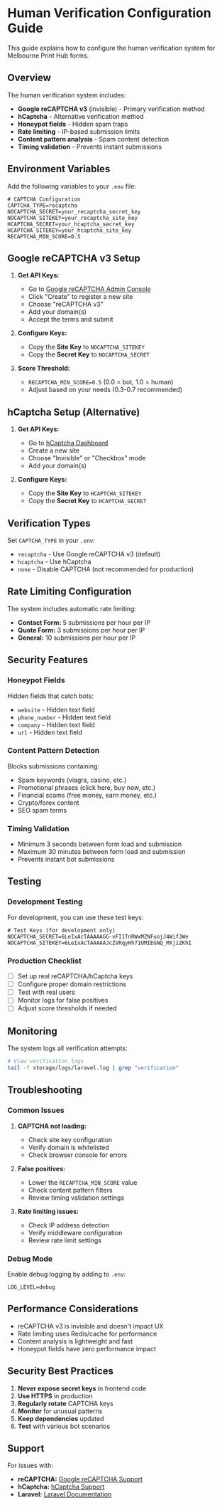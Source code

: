 # Human Verification Configuration Guide

This guide explains how to configure the human verification system for Melbourne Print Hub forms.

## Overview

The human verification system includes:
- **Google reCAPTCHA v3** (invisible) - Primary verification method
- **hCaptcha** - Alternative verification method
- **Honeypot fields** - Hidden spam traps
- **Rate limiting** - IP-based submission limits
- **Content pattern analysis** - Spam content detection
- **Timing validation** - Prevents instant submissions

## Environment Variables

Add the following variables to your `.env` file:

```env
# CAPTCHA Configuration
CAPTCHA_TYPE=recaptcha
NOCAPTCHA_SECRET=your_recaptcha_secret_key
NOCAPTCHA_SITEKEY=your_recaptcha_site_key
HCAPTCHA_SECRET=your_hcaptcha_secret_key
HCAPTCHA_SITEKEY=your_hcaptcha_site_key
RECAPTCHA_MIN_SCORE=0.5
```

## Google reCAPTCHA v3 Setup

1. **Get API Keys:**
   - Go to [Google reCAPTCHA Admin Console](https://www.google.com/recaptcha/admin)
   - Click "Create" to register a new site
   - Choose "reCAPTCHA v3"
   - Add your domain(s)
   - Accept the terms and submit

2. **Configure Keys:**
   - Copy the **Site Key** to `NOCAPTCHA_SITEKEY`
   - Copy the **Secret Key** to `NOCAPTCHA_SECRET`

3. **Score Threshold:**
   - `RECAPTCHA_MIN_SCORE=0.5` (0.0 = bot, 1.0 = human)
   - Adjust based on your needs (0.3-0.7 recommended)

## hCaptcha Setup (Alternative)

1. **Get API Keys:**
   - Go to [hCaptcha Dashboard](https://dashboard.hcaptcha.com/)
   - Create a new site
   - Choose "Invisible" or "Checkbox" mode
   - Add your domain(s)

2. **Configure Keys:**
   - Copy the **Site Key** to `HCAPTCHA_SITEKEY`
   - Copy the **Secret Key** to `HCAPTCHA_SECRET`

## Verification Types

Set `CAPTCHA_TYPE` in your `.env`:

- `recaptcha` - Use Google reCAPTCHA v3 (default)
- `hcaptcha` - Use hCaptcha
- `none` - Disable CAPTCHA (not recommended for production)

## Rate Limiting Configuration

The system includes automatic rate limiting:

- **Contact Form:** 5 submissions per hour per IP
- **Quote Form:** 3 submissions per hour per IP
- **General:** 10 submissions per hour per IP

## Security Features

### Honeypot Fields
Hidden fields that catch bots:
- `website` - Hidden text field
- `phone_number` - Hidden text field  
- `company` - Hidden text field
- `url` - Hidden text field

### Content Pattern Detection
Blocks submissions containing:
- Spam keywords (viagra, casino, etc.)
- Promotional phrases (click here, buy now, etc.)
- Financial scams (free money, earn money, etc.)
- Crypto/forex content
- SEO spam terms

### Timing Validation
- Minimum 3 seconds between form load and submission
- Maximum 30 minutes between form load and submission
- Prevents instant bot submissions

## Testing

### Development Testing
For development, you can use these test keys:

```env
# Test Keys (for development only)
NOCAPTCHA_SECRET=6LeIxAcTAAAAAGG-vFI1TnRWxMZNFuojJ4WifJWe
NOCAPTCHA_SITEKEY=6LeIxAcTAAAAAJcZVRqyHh71UMIEGNQ_MXjiZKhI
```

### Production Checklist
- [ ] Set up real reCAPTCHA/hCaptcha keys
- [ ] Configure proper domain restrictions
- [ ] Test with real users
- [ ] Monitor logs for false positives
- [ ] Adjust score thresholds if needed

## Monitoring

The system logs all verification attempts:

```bash
# View verification logs
tail -f storage/logs/laravel.log | grep "verification"
```

## Troubleshooting

### Common Issues

1. **CAPTCHA not loading:**
   - Check site key configuration
   - Verify domain is whitelisted
   - Check browser console for errors

2. **False positives:**
   - Lower the `RECAPTCHA_MIN_SCORE` value
   - Check content pattern filters
   - Review timing validation settings

3. **Rate limiting issues:**
   - Check IP address detection
   - Verify middleware configuration
   - Review rate limit settings

### Debug Mode

Enable debug logging by adding to `.env`:

```env
LOG_LEVEL=debug
```

## Performance Considerations

- reCAPTCHA v3 is invisible and doesn't impact UX
- Rate limiting uses Redis/cache for performance
- Content analysis is lightweight and fast
- Honeypot fields have zero performance impact

## Security Best Practices

1. **Never expose secret keys** in frontend code
2. **Use HTTPS** in production
3. **Regularly rotate** CAPTCHA keys
4. **Monitor** for unusual patterns
5. **Keep dependencies** updated
6. **Test** with various bot scenarios

## Support

For issues with:
- **reCAPTCHA:** [Google reCAPTCHA Support](https://developers.google.com/recaptcha/docs/faq)
- **hCaptcha:** [hCaptcha Support](https://docs.hcaptcha.com/)
- **Laravel:** [Laravel Documentation](https://laravel.com/docs)
